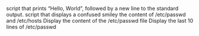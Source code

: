 script that prints “Hello, World”, followed by a new line to the standard output.
 script that displays a confused smiley 
 the content of /etc/passwd and /etc/hosts 
Display the content of the /etc/passwd file
Display the last 10 lines of /etc/passwd

